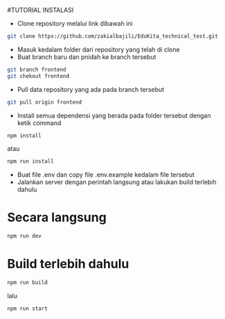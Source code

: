 #TUTORIAL INSTALASI

- Clone repository melalui link dibawah ini
```bash
git clone https://github.com/zakialbajili/EduKita_technical_test.git
```
- Masuk kedalam folder dari repository yang telah di clone
- Buat branch baru dan pnidah ke branch tersebut 
```bash
git branch frontend
git chekout frontend
```
- Pull data repository yang ada pada branch tersebut
```bash
git pull origin frontend
```
- Install semua dependensi yang berada pada folder tersebut dengan  ketik command
```bash
npm install
```
atau
```bash
npm run install
``` 
- Buat file .env dan copy file .env.example kedalam file tersebut
- Jalankan server dengan perintah langsung atau lakukan build terlebih dahulu
# Secara langsung
```bash
npm run dev
``` 
# Build terlebih dahulu
```bash
npm run build
``` 
lalu
```bash
npm run start
``` 